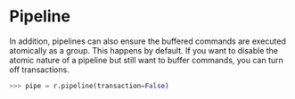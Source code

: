 # Pipeline

In addition, pipelines can also ensure the buffered commands are executed atomically as a group. This happens by default. If you want to disable the atomic nature of a pipeline but still want to buffer commands, you can turn off transactions.

```python
>>> pipe = r.pipeline(transaction=False)
```